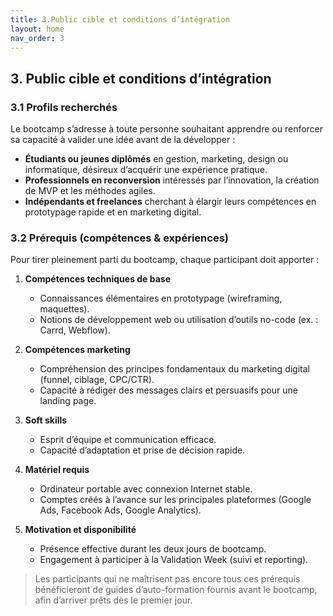 ```yaml
---
title: 3.Public cible et conditions d’intégration
layout: home
nav_order: 3
---
```

## 3. Public cible et conditions d’intégration

### 3.1 Profils recherchés

Le bootcamp s’adresse à toute personne souhaitant apprendre ou renforcer sa capacité à valider une idée avant de la développer :

* **Étudiants ou jeunes diplômés** en gestion, marketing, design ou informatique, désireux d’acquérir une expérience pratique.
* **Professionnels en reconversion** intéressés par l’innovation, la création de MVP et les méthodes agiles.
* **Indépendants et freelances** cherchant à élargir leurs compétences en prototypage rapide et en marketing digital.

### 3.2 Prérequis (compétences & expériences)

Pour tirer pleinement parti du bootcamp, chaque participant doit apporter :

1. **Compétences techniques de base**

   * Connaissances élémentaires en prototypage (wireframing, maquettes).
   * Notions de développement web ou utilisation d’outils no-code (ex. : Carrd, Webflow).
2. **Compétences marketing**

   * Compréhension des principes fondamentaux du marketing digital (funnel, ciblage, CPC/CTR).
   * Capacité à rédiger des messages clairs et persuasifs pour une landing page.
3. **Soft skills**

   * Esprit d’équipe et communication efficace.
   * Capacité d’adaptation et prise de décision rapide.
4. **Matériel requis**

   * Ordinateur portable avec connexion Internet stable.
   * Comptes créés à l’avance sur les principales plateformes (Google Ads, Facebook Ads, Google Analytics).
5. **Motivation et disponibilité**

   * Présence effective durant les deux jours de bootcamp.
   * Engagement à participer à la Validation Week (suivi et reporting).

> Les participants qui ne maîtrisent pas encore tous ces prérequis bénéficieront de guides d’auto-formation fournis avant le bootcamp, afin d’arriver prêts dès le premier jour.

